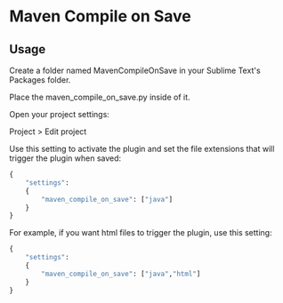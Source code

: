Maven Compile on Save
=============

Usage
-------------

Create a folder named MavenCompileOnSave in your Sublime Text's Packages folder.

Place the maven_compile_on_save.py inside of it.

Open your project settings:

Project > Edit project

Use this setting to activate the plugin and set the file extensions that will trigger the plugin when saved:

```python
{
	"settings":
	{
		"maven_compile_on_save": ["java"]
	}
}
```

For example, if you want html files to trigger the plugin, use this setting:


```python
{
	"settings":
	{
		"maven_compile_on_save": ["java","html"]
	}
}
